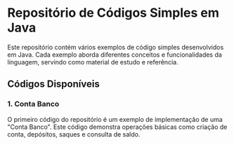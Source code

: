 # Repositório de Códigos Simples em Java

Este repositório contém vários exemplos de código simples desenvolvidos em Java. Cada exemplo aborda diferentes conceitos e funcionalidades da linguagem, servindo como material de estudo e referência.

## Códigos Disponíveis

### 1. Conta Banco
O primeiro código do repositório é um exemplo de implementação de uma "Conta Banco". Este código demonstra operações básicas como criação de conta, depósitos, saques e consulta de saldo.

